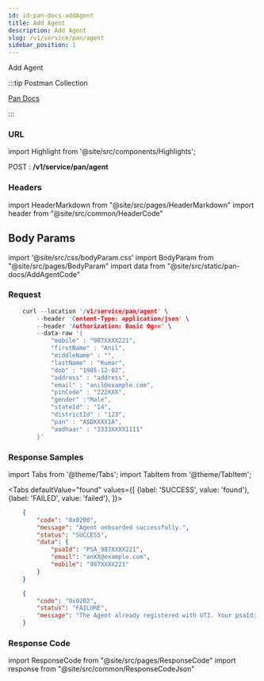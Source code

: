 ```yaml
---
id: id-pan-docs-addAgent
title: Add Agent
description: Add Agent
slug: /v1/service/pan/agent
sidebar_position: 1
---
```


Add Agent

:::tip Postman Collection

<a href="https://www.google.com" target="_blank">Pan Docs</a>

:::

### URL

import Highlight from '@site/src/components/Highlights';

<Highlight className="post">POST</Highlight> : <strong>/v1/service/pan/agent</strong>

### Headers

import HeaderMarkdown from "@site/src/pages/HeaderMarkdown"
import header from "@site/src/common/HeaderCode"

<HeaderMarkdown data={header}/>

## Body Params

import '@site/src/css/bodyParam.css'
import BodyParam from "@site/src/pages/BodyParam"
import data from "@site/src/static/pan-docs/AddAgentCode"

<BodyParam data={data}/>

### Request

```c title="Example Request"
    curl --location '/v1/service/pan/agent' \
        --header 'Content-Type: application/json' \
        --header 'Authorization: Basic Og==' \
        --data-raw '{
            "mobile" : "987XXXX221",
            "firstName" : "Anil",
            "middleName" : "",
            "lastName" : "Kumar",
            "dob" : "1985-12-02",
            "address" : "address",
            "email" : "anil@example.com",
            "pinCode" : "222XXX",
            "gender" :"Male",
            "stateId" : "14",
            "districtId" : "123",
            "pan" : "ASDXXXX1A",
            "aadhaar" : "3333XXXX1111"  
        }'
```

### Response Samples

import Tabs from '@theme/Tabs';
import TabItem from '@theme/TabItem';

<Tabs
    defaultValue="found"
    values={[
        {label: 'SUCCESS', value: 'found'},
        {label: 'FAILED', value: 'failed'},
    ]}>

<TabItem value="found">

```json
    {
        "code": "0x0200",
        "message": "Agent onboarded successfully.",
        "status": "SUCCESS",
        "data": {
            "psaId": "PSA_987XXXX221",
            "email": "anXX@example.com",
            "mobile": "987XXXX221"
        }
    }
```

</TabItem>

<TabItem value="failed">

```json
    {
        "code": "0x0202",
        "status": "FAILURE",
        "message": "The Agent already registered with UTI. Your psaId: XTTL012345"
    }
```

</TabItem>
</Tabs>

### Response Code

import ResponseCode from "@site/src/pages/ResponseCode"
import response from "@site/src/common/ResponseCodeJson"

<ResponseCode data={response}/>
